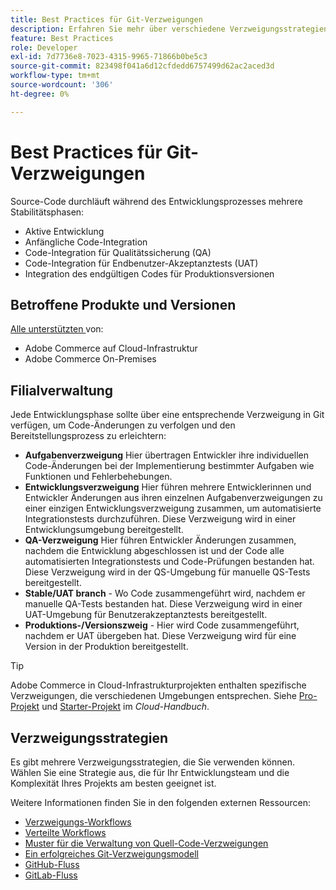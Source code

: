 ```yaml
---
title: Best Practices für Git-Verzweigungen
description: Erfahren Sie mehr über verschiedene Verzweigungsstrategien für die Quellcodeverwaltung.
feature: Best Practices
role: Developer
exl-id: 7d7736e8-7023-4315-9965-71866b0be5c3
source-git-commit: 823498f041a6d12cfdedd6757499d62ac2aced3d
workflow-type: tm+mt
source-wordcount: '306'
ht-degree: 0%

---
```


# Best Practices für Git-Verzweigungen

Source-Code durchläuft während des Entwicklungsprozesses mehrere Stabilitätsphasen:

- Aktive Entwicklung
- Anfängliche Code-Integration
- Code-Integration für Qualitätssicherung (QA)
- Code-Integration für Endbenutzer-Akzeptanztests (UAT)
- Integration des endgültigen Codes für Produktionsversionen

## Betroffene Produkte und Versionen

[Alle unterstützten ](../../../release/versions.md) von:

- Adobe Commerce auf Cloud-Infrastruktur
- Adobe Commerce On-Premises

## Filialverwaltung

Jede Entwicklungsphase sollte über eine entsprechende Verzweigung in Git verfügen, um Code-Änderungen zu verfolgen und den Bereitstellungsprozess zu erleichtern:

- **Aufgabenverzweigung** Hier übertragen Entwickler ihre individuellen Code-Änderungen bei der Implementierung bestimmter Aufgaben wie Funktionen und Fehlerbehebungen.
- **Entwicklungsverzweigung** Hier führen mehrere Entwicklerinnen und Entwickler Änderungen aus ihren einzelnen Aufgabenverzweigungen zu einer einzigen Entwicklungsverzweigung zusammen, um automatisierte Integrationstests durchzuführen. Diese Verzweigung wird in einer Entwicklungsumgebung bereitgestellt.
- **QA-Verzweigung** Hier führen Entwickler Änderungen zusammen, nachdem die Entwicklung abgeschlossen ist und der Code alle automatisierten Integrationstests und Code-Prüfungen bestanden hat. Diese Verzweigung wird in der QS-Umgebung für manuelle QS-Tests bereitgestellt.
- **Stable/UAT branch** - Wo Code zusammengeführt wird, nachdem er manuelle QA-Tests bestanden hat. Diese Verzweigung wird in einer UAT-Umgebung für Benutzerakzeptanztests bereitgestellt.
- **Produktions-/Versionszweig** - Hier wird Code zusammengeführt, nachdem er UAT übergeben hat. Diese Verzweigung wird für eine Version in der Produktion bereitgestellt.

>[!TIP]
>
>Adobe Commerce in Cloud-Infrastrukturprojekten enthalten spezifische Verzweigungen, die verschiedenen Umgebungen entsprechen. Siehe [Pro-Projekt](https://experienceleague.adobe.com/docs/commerce-cloud-service/user-guide/architecture/pro-develop-deploy-workflow.html) und [Starter-Projekt](https://experienceleague.adobe.com/docs/commerce-cloud-service/user-guide/architecture/starter-develop-deploy-workflow.html) im _Cloud-Handbuch_.

## Verzweigungsstrategien

Es gibt mehrere Verzweigungsstrategien, die Sie verwenden können. Wählen Sie eine Strategie aus, die für Ihr Entwicklungsteam und die Komplexität Ihres Projekts am besten geeignet ist.

Weitere Informationen finden Sie in den folgenden externen Ressourcen:

- [Verzweigungs-Workflows](https://git-scm.com/book/en/v2/Git-Branching-Branching-Workflows)
- [Verteilte Workflows](https://git-scm.com/book/en/v2/Distributed-Git-Distributed-Workflows)
- [Muster für die Verwaltung von Quell-Code-Verzweigungen](https://martinfowler.com/articles/branching-patterns.html)
- [Ein erfolgreiches Git-Verzweigungsmodell](https://nvie.com/posts/a-successful-git-branching-model/)
- [GitHub-Fluss](https://docs.github.com/en/get-started/quickstart/github-flow)
- [GitLab-Fluss](https://about.gitlab.com/blog/2023/07/27/gitlab-flow-duo/)
